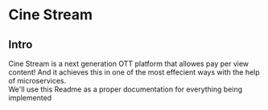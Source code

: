 # Cine Stream

## Intro

Cine Stream is a next generation OTT platform that allowes pay per view content! And it achieves this in one of the most effecient ways with the help of microservices.  
We'll use this Readme as a proper documentation for everything being implemented
